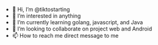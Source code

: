 - 👋 Hi, I’m @tiktostarting
- 👀 I’m interested in anything
- 🌱 I’m currently learning golang, javascript, and Java 
- 💞️ I’m looking to collaborate on project web and Android
- 📫 How to reach me direct message to me

<!---
tiktostarting/tiktostarting is a ✨ special ✨ repository because its `README.md` (this file) appears on your GitHub profile.
You can click the Preview link to take a look at your changes.
--->
